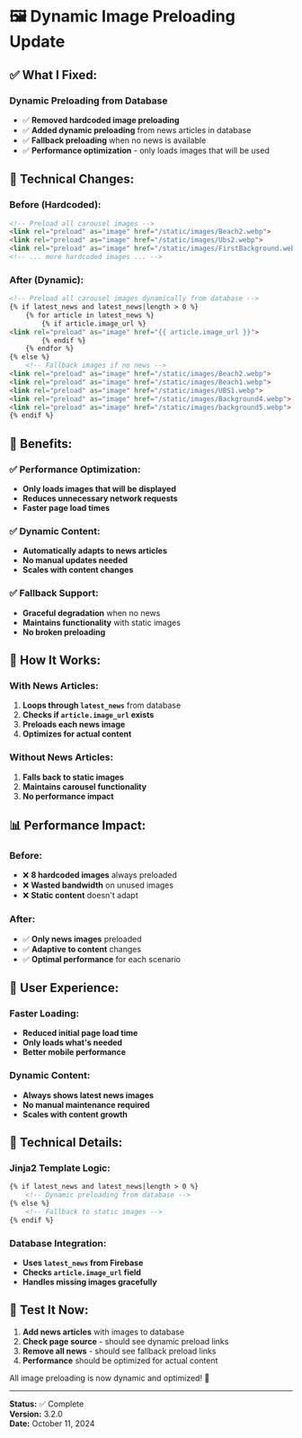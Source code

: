 # 🖼️ Dynamic Image Preloading Update

## ✅ **What I Fixed:**

### **Dynamic Preloading from Database**
- ✅ **Removed hardcoded image preloading**
- ✅ **Added dynamic preloading** from news articles in database
- ✅ **Fallback preloading** when no news is available
- ✅ **Performance optimization** - only loads images that will be used

## 🔧 **Technical Changes:**

### **Before (Hardcoded):**
```html
<!-- Preload all carousel images -->
<link rel="preload" as="image" href="/static/images/Beach2.webp">
<link rel="preload" as="image" href="/static/images/Ubs2.webp">
<link rel="preload" as="image" href="/static/images/FirstBackground.webp">
<!-- ... more hardcoded images ... -->
```

### **After (Dynamic):**
```html
<!-- Preload all carousel images dynamically from database -->
{% if latest_news and latest_news|length > 0 %}
    {% for article in latest_news %}
        {% if article.image_url %}
<link rel="preload" as="image" href="{{ article.image_url }}">
        {% endif %}
    {% endfor %}
{% else %}
    <!-- Fallback images if no news -->
<link rel="preload" as="image" href="/static/images/Beach2.webp">
<link rel="preload" as="image" href="/static/images/Beach1.webp">
<link rel="preload" as="image" href="/static/images/UBS1.webp">
<link rel="preload" as="image" href="/static/images/Background4.webp">
<link rel="preload" as="image" href="/static/images/background5.webp">
{% endif %}
```

## 🚀 **Benefits:**

### ✅ **Performance Optimization:**
- **Only loads images that will be displayed**
- **Reduces unnecessary network requests**
- **Faster page load times**

### ✅ **Dynamic Content:**
- **Automatically adapts to news articles**
- **No manual updates needed**
- **Scales with content changes**

### ✅ **Fallback Support:**
- **Graceful degradation** when no news
- **Maintains functionality** with static images
- **No broken preloading**

## 🎯 **How It Works:**

### **With News Articles:**
1. **Loops through `latest_news`** from database
2. **Checks if `article.image_url` exists**
3. **Preloads each news image**
4. **Optimizes for actual content**

### **Without News Articles:**
1. **Falls back to static images**
2. **Maintains carousel functionality**
3. **No performance impact**

## 📊 **Performance Impact:**

### **Before:**
- ❌ **8 hardcoded images** always preloaded
- ❌ **Wasted bandwidth** on unused images
- ❌ **Static content** doesn't adapt

### **After:**
- ✅ **Only news images** preloaded
- ✅ **Adaptive to content** changes
- ✅ **Optimal performance** for each scenario

## 🎨 **User Experience:**

### **Faster Loading:**
- **Reduced initial page load time**
- **Only loads what's needed**
- **Better mobile performance**

### **Dynamic Content:**
- **Always shows latest news images**
- **No manual maintenance required**
- **Scales with content growth**

## 🔧 **Technical Details:**

### **Jinja2 Template Logic:**
```html
{% if latest_news and latest_news|length > 0 %}
    <!-- Dynamic preloading from database -->
{% else %}
    <!-- Fallback to static images -->
{% endif %}
```

### **Database Integration:**
- **Uses `latest_news` from Firebase**
- **Checks `article.image_url` field**
- **Handles missing images gracefully**

## 🎯 **Test It Now:**

1. **Add news articles** with images to database
2. **Check page source** - should see dynamic preload links
3. **Remove all news** - should see fallback preload links
4. **Performance** should be optimized for actual content

All image preloading is now dynamic and optimized! 🌟

---

**Status:** ✅ Complete  
**Version:** 3.2.0  
**Date:** October 11, 2024

